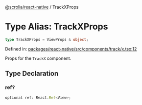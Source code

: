 [@scrolia/react-native](../README.md) / TrackXProps

# Type Alias: TrackXProps

```ts
type TrackXProps = ViewProps & object;
```

Defined in: [packages/react-native/src/components/track/x.tsx:12](https://github.com/scrolia/react-native/blob/1fb46d4d308667f54f560e30294f1e8f8e5e5b84/packages/react-native/src/components/track/x.tsx#L12)

Props for the `TrackX` component.

## Type Declaration

### ref?

```ts
optional ref: React.Ref<View>;
```
